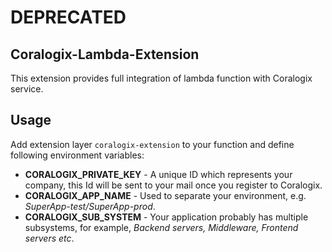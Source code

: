 # DEPRECATED
## Coralogix-Lambda-Extension

This extension provides full integration of lambda function with Coralogix service.

## Usage

Add extension layer `coralogix-extension` to your function and define following environment variables:

* **CORALOGIX_PRIVATE_KEY** - A unique ID which represents your company, this Id will be sent to your mail once you register to Coralogix.
* **CORALOGIX_APP_NAME** - Used to separate your environment, e.g. *SuperApp-test/SuperApp-prod*.
* **CORALOGIX_SUB_SYSTEM** - Your application probably has multiple subsystems, for example, *Backend servers, Middleware, Frontend servers etc*.